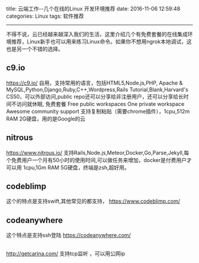 title: 云端工作--几个在线的Linux 开发环境推荐
date: 2016-11-06 12:59:48
categories: Linux 
tags: 软件推荐

---
不得不说，云已经越来越深入我们的生活，这里介绍几个有免费套餐的在线集成环境推荐，Linux新手也可以用来练习Linux命令。如果你不想用ngrok本地调试，这也是另一个不错的选择。
## c9.io
https://c9.io/
自用，支持常用的语言，包括HTML5,Node.js,PHP, Apache & MySQL,Python,Django,Ruby,C++,Wordpress,Rails Tutorial,Blank,Harvard's CS50，可以外部访问,public repo还可以分享给非注册用户，还可以分享给长时间不访问就休眠,
免费套餐
Free public workspaces
One private workspace
Awesome community support
支持复制粘贴（需要chrome插件），1cpu,512m RAM 2G硬盘，用的是Google的云
## nitrous
https://www.nitrous.io/
支持Rails,Node.js,Meteor,Docker,Go,Parse,Jekyll,每个免费用户一个月有50小时的使用时间,可以做任务来增加，docker是付费用户才可以用
1cpu,1Gm RAM 5G硬盘，终端是zsh,超好用。

## codeblimp
这个的特点是支持swift,其他常见的都支持，
https://www.codeblimp.com/
## codeanywhere
这个特点是支持ssh登陆
https://codeanywhere.com/
##  
http://getcarina.com/
支持tcp监听 ，可以用公网ip
